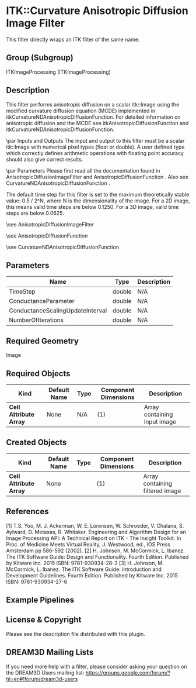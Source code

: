 # ITK::Curvature Anisotropic Diffusion Image Filter

This filter directly wraps an ITK filter of the same name.

## Group (Subgroup) ##

ITKImageProcessing (ITKImageProcessing)

## Description ##



This filter performs anisotropic diffusion on a scalar itk::Image using the modified curvature diffusion equation (MCDE) implemented in itkCurvatureNDAnisotropicDiffusionFunction. For detailed information on anisotropic diffusion and the MCDE see itkAnisotropicDiffusionFunction and itkCurvatureNDAnisotropicDiffusionFunction.

\par Inputs and Outputs
The input and output to this filter must be a scalar itk::Image with numerical pixel types (float or double). A user defined type which correctly defines arithmetic operations with floating point accuracy should also give correct results.

\par Parameters
Please first read all the documentation found in AnisotropicDiffusionImageFilter and AnisotropicDiffusionFunction . Also see CurvatureNDAnisotropicDiffusionFunction .

The default time step for this filter is set to the maximum theoretically stable value: 0.5 / 2^N, where N is the dimensionality of the image. For a 2D image, this means valid time steps are below 0.1250. For a 3D image, valid time steps are below 0.0625.

\see AnisotropicDiffusionImageFilter

\see AnisotropicDiffusionFunction

\see CurvatureNDAnisotropicDiffusionFunction

## Parameters ##

| Name | Type | Description |
|------|------|-------------|
| TimeStep | double| N/A |
| ConductanceParameter | double| N/A |
| ConductanceScalingUpdateInterval | double| N/A |
| NumberOfIterations | double| N/A |


## Required Geometry ##

Image

## Required Objects ##

| Kind | Default Name | Type | Component Dimensions | Description |
|------|--------------|------|----------------------|-------------|
| **Cell Attribute Array** | None | N/A | (1)  | Array containing input image

## Created Objects ##

| Kind | Default Name | Type | Component Dimensions | Description |
|------|--------------|------|----------------------|-------------|
| **Cell Attribute Array** | None |  | (1)  | Array containing filtered image

## References ##

[1] T.S. Yoo, M. J. Ackerman, W. E. Lorensen, W. Schroeder, V. Chalana, S. Aylward, D. Metaxas, R. Whitaker. Engineering and Algorithm Design for an Image Processing API: A Technical Report on ITK - The Insight Toolkit. In Proc. of Medicine Meets Virtual Reality, J. Westwood, ed., IOS Press Amsterdam pp 586-592 (2002). 
[2] H. Johnson, M. McCormick, L. Ibanez. The ITK Software Guide: Design and Functionality. Fourth Edition. Published by Kitware Inc. 2015 ISBN: 9781-930934-28-3
[3] H. Johnson, M. McCormick, L. Ibanez. The ITK Software Guide: Introduction and Development Guidelines. Fourth Edition. Published by Kitware Inc. 2015 ISBN: 9781-930934-27-6

## Example Pipelines ##



## License & Copyright ##

Please see the description file distributed with this plugin.

## DREAM3D Mailing Lists ##

If you need more help with a filter, please consider asking your question on the DREAM3D Users mailing list:
https://groups.google.com/forum/?hl=en#!forum/dream3d-users
